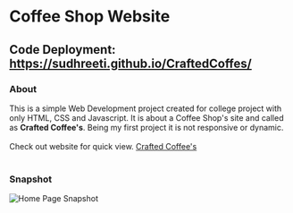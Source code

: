 # Coffee Shop Website

## Code Deployment: https://sudhreeti.github.io/CraftedCoffes/
### About
This is a simple Web Development project created for college project with only HTML, CSS and Javascript.
It is about a Coffee Shop's site and called as **Crafted Coffee's**.
Being my first project it is not responsive or dynamic.<br>
<br>
Check out website for quick view. [Crafted Coffee's](https://hetshah23.github.io/Coffee-Shop-Website/)
<br><br>
### Snapshot
![Home Page Snapshot](shapshot/2020-08-17%20(2).png)
